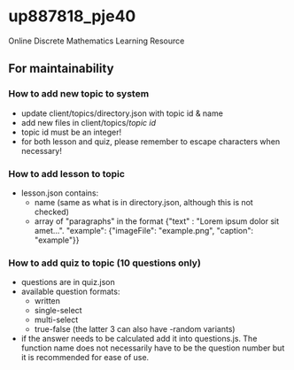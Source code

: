 # up887818_pje40
 Online Discrete Mathematics Learning Resource

## For maintainability

### How to add new topic to system
- update client/topics/directory.json with topic id & name
- add new files in client/topics/*topic id*
- topic id must be an integer!
- for both lesson and quiz, please remember to escape characters when necessary!

### How to add lesson to topic
- lesson.json contains:
  - name (same as what is in directory.json, although this is not checked)
  - array of "paragraphs" in the format
    {"text" : "Lorem ipsum dolor sit amet...".
    "example": {"imageFile": "example.png",
                "caption": "example"}}

### How to add quiz to topic (10 questions only)
- questions are in quiz.json
- available question formats:
  - written
  - single-select
  - multi-select
  - true-false
  (the latter 3 can also have -random variants)
- if the answer needs to be calculated add it into questions.js. The function name does not necessarily have to be the question number but it is recommended for ease of use.
